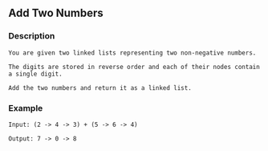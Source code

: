 ## Add Two Numbers

### Description

```
You are given two linked lists representing two non-negative numbers. 

The digits are stored in reverse order and each of their nodes contain a single digit. 

Add the two numbers and return it as a linked list.
```

### Example

```
Input: (2 -> 4 -> 3) + (5 -> 6 -> 4)

Output: 7 -> 0 -> 8
```
